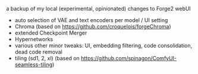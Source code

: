 a backup of my local (experimental, opinionated) changes to Forge2 webUI

* auto selection of VAE and text encoders per model / UI setting
* Chroma (based on https://github.com/croquelois/forgeChroma)
* extended Checkpoint Merger
* Hypernetworks
* various other minor tweaks: UI, embedding filtering, code consolidation, dead code removal
* tiling (sd1, 2, xl) (based on https://github.com/spinagon/ComfyUI-seamless-tiling)
